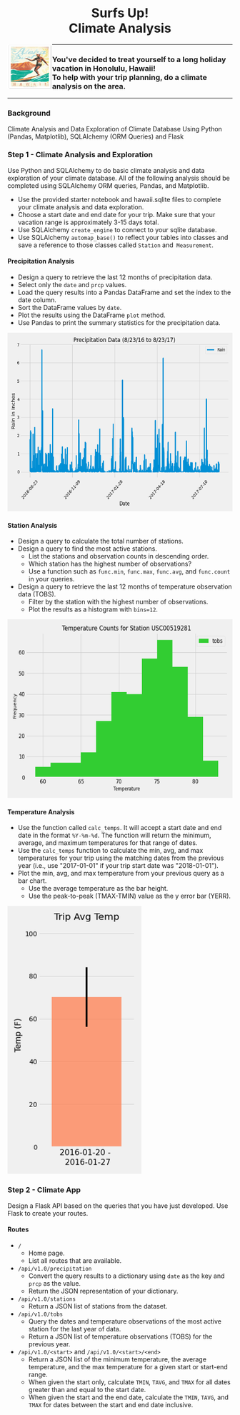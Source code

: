 <h1 align ="center"><span>Surfs Up!<br/>Climate Analysis</span></h1>

<img align="left" width="100" height="100" src="https://github.com/leslievazquez/SQL_Alchemy_Challenge/blob/main/Resources/Aloha.jpg">

-----
<h3><span> You've decided to treat yourself to a long holiday vacation in Honolulu, Hawaii!<br/> To help with your trip planning, do a climate analysis on the area.</span></h3> 

-----
### Background

Climate Analysis and Data Exploration of Climate Database Using Python (Pandas, Matplotlib), SQLAlchemy (ORM Queries) and Flask

### Step 1 - Climate Analysis and Exploration

Use Python and SQLAlchemy to do basic climate analysis and data exploration of your climate database. All of the following analysis should be completed using SQLAlchemy ORM queries, Pandas, and Matplotlib.

- Use the provided starter notebook and hawaii.sqlite files to complete your climate analysis and data exploration.
- Choose a start date and end date for your trip. Make sure that your vacation range is approximately 3-15 days total.
- Use SQLAlchemy `create_engine` to connect to your sqlite database.
- Use SQLAlchemy `automap_base()` to reflect your tables into classes and save a reference to those classes called `Station` and` Measurement`.

#### Precipitation Analysis
- Design a query to retrieve the last 12 months of precipitation data.
- Select only the `date` and `prcp` values.
- Load the query results into a Pandas DataFrame and set the index to the date column.
- Sort the DataFrame values by `date`.
- Plot the results using the DataFrame `plot` method.
- Use Pandas to print the summary statistics for the precipitation data.

<img width="600" height="400"  src="https://github.com/leslievazquez/SQL_Alchemy_Challenge/blob/main/Figures/Precipitation.png">

#### Station Analysis
- Design a query to calculate the total number of stations.
- Design a query to find the most active stations.
  - List the stations and observation counts in descending order.
  - Which station has the highest number of observations?
  - Use a function such as `func.min`, `func.max`, `func.avg`, and `func.count` in your queries.
- Design a query to retrieve the last 12 months of temperature observation data (TOBS).
  - Filter by the station with the highest number of observations.
  - Plot the results as a histogram with `bins=12`.

<img width="600" height="400"  src="https://github.com/leslievazquez/SQL_Alchemy_Challenge/blob/main/Figures/tobsCountHistogram.png">

#### Temperature Analysis
- Use the function called `calc_temps`. It will accept a start date and end date in the format `%Y-%m-%d`. The function will return the minimum, average, and maximum temperatures for that range of dates.
- Use the `calc_temps` function to calculate the min, avg, and max temperatures for your trip using the matching dates from the previous year (i.e., use "2017-01-01" if your trip start date was "2018-01-01").
- Plot the min, avg, and max temperature from your previous query as a bar chart.
  - Use the average temperature as the bar height.
  - Use the peak-to-peak (TMAX-TMIN) value as the y error bar (YERR).
 
<img width="300" height="600"  src="https://github.com/leslievazquez/SQL_Alchemy_Challenge/blob/main/Figures/Average%20Temp.png"> 

### Step 2 - Climate App
Design a Flask API based on the queries that you have just developed. Use Flask to create your routes.

#### Routes
- `/`
  - Home page.
  - List all routes that are available.
- `/api/v1.0/precipitation`
  - Convert the query results to a dictionary using `date` as the key and `prcp` as the value.
  - Return the JSON representation of your dictionary.
- `/api/v1.0/stations`
  - Return a JSON list of stations from the dataset.
- `/api/v1.0/tobs`
  - Query the dates and temperature observations of the most active station for the last year of data.
  - Return a JSON list of temperature observations (TOBS) for the previous year.
- `/api/v1.0/<start>` and `/api/v1.0/<start>/<end>`
  - Return a JSON list of the minimum temperature, the average temperature, and the max temperature for a given start or start-end range.
  - When given the start only, calculate `TMIN`, `TAVG`, and `TMAX` for all dates greater than and equal to the start date.
  - When given the start and the end date, calculate the `TMIN`, `TAVG`, and `TMAX` for dates between the start and end date inclusive.

